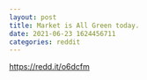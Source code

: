 ```yaml
--- 
layout: post 
title: Market is All Green today. 
date: 2021-06-23 1624456711 
categories: reddit 
--- 
```

https://redd.it/o6dcfm